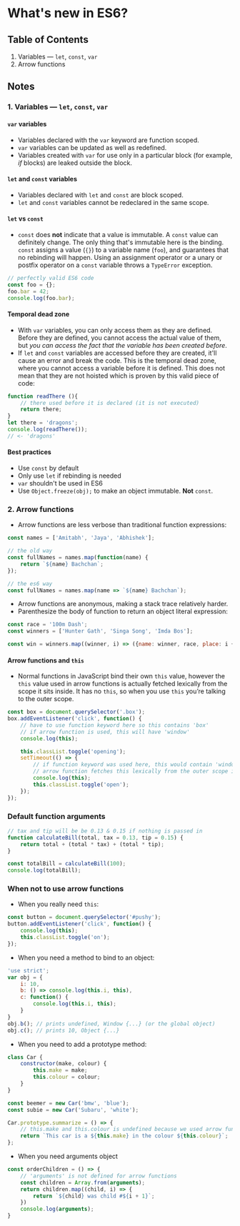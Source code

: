 # What's new in ES6?

## Table of Contents

1. Variables — `let`, `const`, `var`
2. Arrow functions

## Notes

### 1. Variables — `let`, `const`, `var`

#### `var` variables

* Variables declared with the `var` keyword are function scoped.
* `var` variables can be updated as well as redefined.
* Variables created with `var` for use only in a particular block (for example, _if_ blocks) are leaked outside the block.

#### `let` and `const` variables

* Variables declared with `let` and `const` are block scoped.
* `let` and `const` variables cannot be redeclared in the same scope.

#### `let` vs `const`

* `const` does **not** indicate that a value is immutable. A `const` value can definitely change. The only thing that's immutable here is the binding. `const` assigns a value (`{}`) to a variable name (`foo`), and guarantees that no rebinding will happen. Using an assignment operator or a unary or postfix operator on a `const` variable throws a `TypeError` exception.

```js
// perfectly valid ES6 code
const foo = {};
foo.bar = 42;
console.log(foo.bar);
```

#### Temporal dead zone

* With `var` variables, you can only access them as they are defined. Before they are defined, you cannot access the actual value of them, but *you can access the fact that the variable has been created before*.
* If `let` and `const` variables are accessed before they are created, it'll cause an error and break the code. This is the temporal dead zone, where you cannot access a variable before it is defined. This does not mean that they are not hoisted which is proven by this valid piece of code:

```js
function readThere (){
    // there used before it is declared (it is not executed)
    return there;
}
let there = 'dragons';
console.log(readThere());
// <- 'dragons'
```

#### Best practices

* Use `const` by default
* Only use `let` if rebinding is needed
* `var` shouldn't be used in ES6
* Use `Object.freeze(obj);` to make an object immutable. **Not** `const`.

### 2. Arrow functions

* Arrow functions are less verbose than traditional function expressions:

```js
const names = ['Amitabh', 'Jaya', 'Abhishek'];

// the old way
const fullNames = names.map(function(name) {
    return `${name} Bachchan`;
});

// the es6 way
const fullNames = names.map(name => `${name} Bachchan`);
```

* Arrow functions are anonymous, making a stack trace relatively harder.
* Parenthesize the body of function to return an object literal expression:

```js
const race = '100m Dash';
const winners = ['Hunter Gath', 'Singa Song', 'Imda Bos'];

const win = winners.map((winner, i) => ({name: winner, race, place: i + 1}));
```

#### Arrow functions and `this`

* Normal functions in JavaScript bind their own `this` value, however the `this`  value used in arrow functions is actually fetched lexically from the scope it sits inside. It has no `this`, so when you use `this` you’re talking to the outer scope.

```js
const box = document.querySelector('.box');
box.addEventListener('click', function() {
    // have to use function keyword here so this contains 'box'
    // if arrow function is used, this will have 'window'
    console.log(this);

    this.classList.toggle('opening');
    setTimeout(() => {
        // if function keyword was used here, this would contain 'window'
        // arrow function fetches this lexically from the outer scope i.e. 'box'
        console.log(this);
        this.classList.toggle('open');
    });
});
```

### Default function arguments

```js
// tax and tip will be be 0.13 & 0.15 if nothing is passed in
function calculateBill(total, tax = 0.13, tip = 0.15) {
    return total + (total * tax) + (total * tip);
}

const totalBill = calculateBill(100);
console.log(totalBill);
```

### When **not** to use arrow functions

* When you really need `this`:

```js
const button = document.querySelector('#pushy');
button.addEventListener('click', function() {
    console.log(this);
    this.classList.toggle('on');
});
```

* When you need a method to bind to an object:

```js
'use strict';
var obj = {
    i: 10,
    b: () => console.log(this.i, this),
    c: function() {
        console.log(this.i, this);
    }
}
obj.b(); // prints undefined, Window {...} (or the global object)
obj.c(); // prints 10, Object {...}
```

* When you need to add a prototype method:

```js
class Car {
    constructor(make, colour) {
        this.make = make;
        this.colour = colour;
    }
}

const beemer = new Car('bmw', 'blue');
const subie = new Car('Subaru', 'white');

Car.prototype.summarize = () => {
    // this.make and this.colour is undefined because we used arrow function here
    return `This car is a ${this.make} in the colour ${this.colour}`;
};
```

* When you need arguments object

```js
const orderChildren = () => {
    // 'arguments' is not defined for arrow functions
    const children = Array.from(arguments);
    return children.map((child, i) => {
        return `${child} was child #${i + 1}`;
    })
    console.log(arguments);
}
```